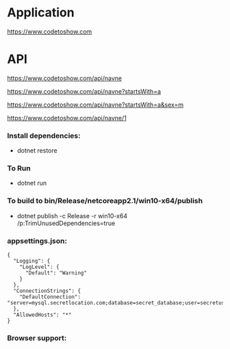 # Application
https://www.codetoshow.com

# API

https://www.codetoshow.com/api/navne

https://www.codetoshow.com/api/navne?startsWith=a

https://www.codetoshow.com/api/navne?startsWith=a&sex=m

https://www.codetoshow.com/api/navne/1


### Install dependencies:
- dotnet restore

### To Run
- dotnet run

### To build to bin/Release/netcoreapp2.1/win10-x64/publish
- dotnet publish -c Release -r win10-x64 /p:TrimUnusedDependencies=true

### appsettings.json:

```
{
  "Logging": {
    "LogLevel": {
      "Default": "Warning"
    }
  },
  "ConnectionStrings": {
    "DefaultConnection": "server=mysql.secretlocation.com;database=secret_database;user=secretuser;pwd=totallysecret;"
  },
  "AllowedHosts": "*"
}
```

 ### Browser support:


